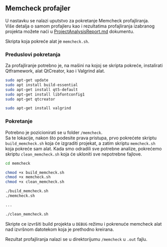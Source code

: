 ## Memcheck profajler

U nastavku se nalazi uputstvo za pokretanje Memcheck profajliranja.  
Više detalja o samom profajleru kao i rezultatima profajliranja izabranog projekta možete naći u [ProjectAnalysisReport.md](../ProjectAnalysisReport.md) dokumentu.

Skripta koja pokreće alat je `memcheck.sh`.

### Preduslovi pokretanja
Za profajliranje potrebno je, na mašini na kojoj se skripta pokreće, instalirati Qtframework, alat QtCreator, kao i Valgrind alat.

```bash
sudo apt-get update
sudo apt install build-essential
sudo apt-get install qt5-default
sudo apt-get install libfontconfig1
sudo apt-get qtcreator

sudo apt-get install valgrind
```

### Pokretanje
Potrebno je pozicionirati se u folder `/memcheck`.  
Sa te lokacije, nakon što podesite prava pristupa, prvo pokrećete skriptu `build_memcheck.sh` koja će izgraditi projekat, a zatim skriptu `memcheck.sh` koja pokreće sam alat. Kada smo odradili sve potrebne analize, pokrećemo skriptu `clean_memcheck.sh` koja će ukloniti sve nepotrebne fajlove.

```bash
cd memcheck

chmod +x build_memcheck.sh
chmod +x memcheck.sh
chmod +x clean_memcheck.sh

./build_memcheck.sh
./memcheck.sh

...

./clean_memcheck.sh
```
Skripte ce izvršiti build projekta u `DEBUG` režimu i pokrenuće memcheck alat nad izvršnom datotekom koja je prethodno kreirana. 

Rezultat profajliranja nalazi se u direktorijumu `/memcheck` u `.out` fajlu.
